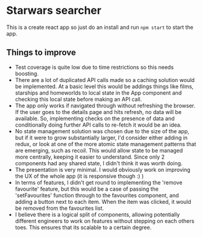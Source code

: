 # Starwars searcher

This is a create react app so just do an install and run `npm start` to start the app.

## Things to improve
* Test coverage is quite low due to time restrictions so this needs boosting.
* There are a lot of duplicated API calls made so a caching solution would be implemented. At a basic level this would be addings things like films, starships and homeworlds to local state in the App component and checking this local state before making an API call.
* The app only works if navigated through without refreshing the browser. If the user goes to the details page and hits refresh, no data will be available. So, implementing checks on the presence of data and conditionally doing further API calls to re-fetch it would be an idea.
* No state management solution was chosen due to the size of the app, but if it were to grow substantially larger, I'd consider either adding in redux, or look at one of the more atomic state management patterns that are emerging, such as recoil. This would allow state to be managed more centrally, keeping it easier to understand. Since only 2 components had any shared state, I didn't think it was worth doing.
* The presentation is very minimal. I would obviously work on improving the UX of the whole app (it is responsive though :) )
* In terms of features, I didn't get round to implementing the 'remove favourite' feature, but this would be a case of passing the 'setFavourites' function through to the favourites component, and adding a button next to each item. When the item was clicked, it would be removed from the favourites list. 
* I believe there is a logical split of components, allowing potentially different engineers to work on features without stepping on each others toes. This ensures that its scalable to a certain degree.